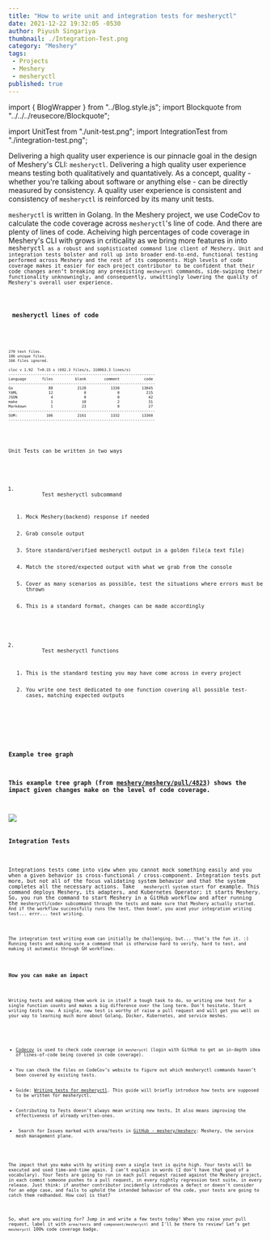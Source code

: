 ```yaml
---
title: "How to write unit and integration tests for mesheryctl"
date: 2021-12-22 19:32:05 -0530
author: Piyush Singariya
thumbnail: ./Integration-Test.png
category: "Meshery"
tags:
 - Projects
 - Meshery
 - mesheryctl
published: true
---
```


import { BlogWrapper } from "../Blog.style.js";
import Blockquote from "../../../reusecore/Blockquote";

import UnitTest from "./unit-test.png";
import IntegrationTest from "./integration-test.png";

<BlogWrapper>

<div class="intro ">
<p>Delivering a high quality user experience is our pinnacle goal in the design of Meshery's CLI: <code>mesheryctl</code>. Delivering a high quality user experience means testing both qualitatively and quantatively. As a concept, quality - whether you're talking about software or anything else - can be directly measured by consistency. A quality user experience is consistent and consistency of <code>mesheryctl</code> is reinforced by its many unit tests.</p>
</div>

<p><code>mesheryctl</code> is written in Golang. In the Meshery project, we use CodeCov to calculate the code coverage across <code>mesheryctl</code>'s line of code. And there are plenty of lines of code. Acheiving high percentages of code coverage in Meshery's CLI with grows in criticality as we bring more features in into <code>mesheryctl<code> as a robust and sophisticated command line client of Meshery. Unit and integration tests bolster and roll up into broader end-to-end, functional testing performed across Meshery and the rest of its components. High levels of code coverage makes it easier for each project contributor to be confident that their code changes aren’t breaking any preexisting <code>mesheryctl</code> commands, side-swiping their functionality unknowningly, and consequently, unwittingly lowering the quality of Meshery's overall user experience.
</p>

<h3> mesheryctl lines of code</h3>
<code>

```

270 text files.
106 unique files.
166 files ignored.

cloc v 1.92  T=0.15 s (692.3 files/s, 110063.3 lines/s)
------------------------------------------------------------------
Language       files          blank        comment           code
------------------------------------------------------------------
Go                88           2128           1330          13045
YAML              12              0              0            215
JSON               4              0              0             42
make               1             10              2             31
Markdown           1             23              0             27
------------------------------------------------------------------
SUM:             106           2161           1332          13360
------------------------------------------------------------------
```

</code>

<p>Unit Tests can be written in two ways</p>

<ol>
    <li>
        Test mesheryctl subcommand
        <ol>
            <li>Mock Meshery(backend) response if needed</li>
            <li>Grab console output</li>
            <li>Store standard/verified mesheryctl output in a golden file(a text file)</li>
            <li>Match the stored/expected output with what we grab from the console</li>
            <li>Cover as many scenarios as possible, test the situations where errors must be thrown</li>
            <li>This is a standard format, changes can be made accordingly</li>
        </ol>
    </li>
    <li>
        Test mesheryctl functions
        <ol>
            <li>This is the standard testing you may have come across in every project</li>
            <li>You write one test dedicated to one function covering all possible test-cases, matching expected outputs</li>
        </ol>
    </li>
</ol>

<h3>Example tree graph<h3>
<p>This example tree graph (from <a href="https://github.com/meshery/meshery/pull/4823">meshery/meshery/pull/4823</a>) shows the impact given changes make on the level of code coverage.</p>

<img src="https://codecov.io/gh/meshery/meshery/pull/4823/graphs/tree.svg?width=650&height=150&src=pr&token=N12E4DBYOH&utm_medium=referral&utm_source=github&utm_content=comment&utm_campaign=pr+comments&utm_term=meshery)](https://codecov.io/gh/meshery/meshery/pull/4823?src=pr&el=tree&utm_medium=referral&utm_source=github&utm_content=comment&utm_campaign=pr+comments&utm_term=meshery" />

<h3>Integration Tests</h3>

<p>Integrations tests come into view when you cannot mock something easily and you when a given behavior is cross-functional / cross-component. Integration tests put more, but not all of the focus validating system behavior and that the system completes all the necessary actions. Take   <code>mesheryctl system start</code> for example. This command deploys Meshery, its adapters, and Kubernetes Operator; it starts Meshery. So, you run the command to start Meshery in a GitHub workflow and after running the <code>mesheryctl/code> subcommand through the tests and make sure that Meshery actually started. And if the workflow successfully runs the test, then boom!, you aced your integration writing test... errr... test writing.</p>

<p>The integration test writing exam can initially be challenging, but... that’s the fun it. :) Running tests and making sure a command that is otherwise hard to verify, hard to test, and making it automatic through GH workflows.</p>

<h3>How you can make an impact</h3>

<p>Writing tests and making them work is in itself a tough task to do, so writing one test for a single function counts and makes a big difference over the long term. Don't hesitate. Start writing tests now. A single, new test is worthy of raise a pull request and will get you well on your way to learning much more about Golang, Docker, Kubernetes, and service meshes.</p>

<ul>
    <li><a href="https://codecov.io/gh/meshery/meshery/">Codecov</a> is used to check code coverage in <code>mesheryctl</code> (login with GitHub to get an in-depth idea of lines-of-code being covered in code coverage).</li>
    <li>You can check the files on CodeCov’s website to figure out which mesheryctl commands haven’t been covered by existing tests.</li>
    <li>Guide: <a href="https://docs.google.com/document/d/1xRlFpElRmybJ3WacgPKXgCSiQ2poJl3iCCV1dAalf0k/edit#heading=h.rzpmb66db1sq">Writing tests for mesheryctl</a>. This guide will briefly introduce how tests are supposed to be written for mesheryctl.</li>
    <li>Contributing to Tests doesn’t always mean writing new tests, It also means improving the effectiveness of already written-ones.</li>
    <li> Search for Issues marked with area/tests in <a href="https://github.com/meshery/meshery">GitHub - meshery/meshery</a>: Meshery, the service mesh management plane.</li>
</ul>

<p>The impact that you make with by writing even a single test is quite high. Your tests will be executed and used time-and-time again. I can’t explain in words (I don’t have that good of a vocabulary). Your Tests are going to run in each pull request raised against the Meshery project, in each commit someone pushes to a pull request, in every nightly regression test suite, in every release. Just think: if another contributor incidently introduces a defect or doesn't consider for an edge case, and fails to uphold the intended behavior of the code, your tests are going to catch them redhanded. How cool is that?</p>

<p>So, what are you waiting for? Jump in and write a few tests today! When you raise your pull request, label it with <code>area/tests</code> and <code>component/mesheryctl</code> and I'll be there to review! Let’s get <code>mesheryctl</code> 100% code coverage badge.</p>

</BlogWrapper>